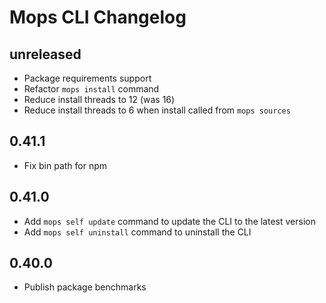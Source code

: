 # Mops CLI Changelog

## unreleased
- Package requirements support
- Refactor `mops install` command
- Reduce install threads to 12 (was 16)
- Reduce install threads to 6 when install called from `mops sources`

## 0.41.1
- Fix bin path for npm

## 0.41.0
- Add `mops self update` command to update the CLI to the latest version
- Add `mops self uninstall` command to uninstall the CLI

## 0.40.0
- Publish package benchmarks